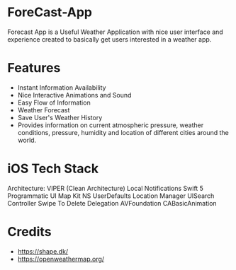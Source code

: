 # ForeCast-App
Forecast App is a Useful Weather Application with nice user interface and experience created to basically get users interested in a weather app.

# Features 
* Instant Information Availability
* Nice Interactive Animations and Sound
* Easy Flow of Information
* Weather Forecast
* Save User's Weather History
* Provides information on current atmospheric pressure, weather conditions, pressure, humidity and location of different cities around the world.

# iOS Tech Stack
Architecture: VIPER (Clean Architecture)
Local Notifications
Swift 5
Programmatic UI
Map Kit
NS UserDefaults
Location Manager
UISearch Controller
Swipe To Delete
Delegation
AVFoundation
CABasicAnimation

# Credits
* https://shape.dk/
* https://openweathermap.org/

